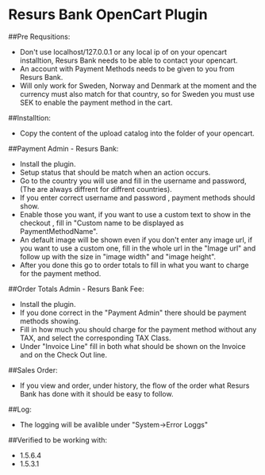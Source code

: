 Resurs Bank OpenCart Plugin
===============

##Pre Requsitions:
* Don't use localhost/127.0.0.1 or any local ip of on your opencart installtion, Resurs Bank needs to be able to contact your opencart.
* An account with Payment Methods needs to be given to you from Resurs Bank.
* Will only work for Sweden, Norway and Denmark at the moment and the currency must also match for that country, so for Sweden you must use SEK to enable the payment method in the cart.

##Installtion:
* Copy the content of the upload catalog into the folder of your opencart.


##Payment Admin - Resurs Bank: 
* Install the plugin.
* Setup status that should be match when an action occurs.
* Go to the country you will use and fill in the username and password, (The are always diffrent for diffrent countries).
* If you enter correct username and password , payment methods should show. 
* Enable those you want,  if you want to use a custom text to show in the checkout , fill in "Custom name to be displayed as PaymentMethodName".
* An default image will be shown even if you don't enter any image url, if you want to use a custom one, fill in the whole url in the "Image url" and follow up with the size in "image width" and "image height".
* After you done this go to order totals to fill in what you want to charge for the payment method.
		
##Order Totals Admin - Resurs Bank Fee:
* Install the plugin.
* If you done correct in the "Payment Admin" there should be payment methods showing.
* Fill in how much you should charge for the payment method without any TAX, and select the corresponding TAX Class.
* Under "Invoice Line" fill in both what should be shown on the Invoice and on the Check Out line.
	
##Sales Order:
* If you view and order, under history, the flow of the order what Resurs Bank has done with it should be easy to follow.

##Log:
* The logging will be avalible under "System->Error Loggs"
	
	
##Verified to be working with:

* 1.5.6.4
* 1.5.3.1